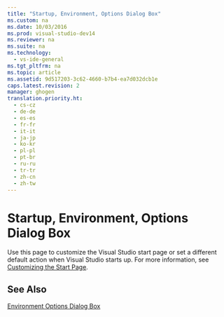 ```yaml
---
title: "Startup, Environment, Options Dialog Box"
ms.custom: na
ms.date: 10/03/2016
ms.prod: visual-studio-dev14
ms.reviewer: na
ms.suite: na
ms.technology: 
  - vs-ide-general
ms.tgt_pltfrm: na
ms.topic: article
ms.assetid: 9d517203-3c62-4660-b7b4-ea7d032dcb1e
caps.latest.revision: 2
manager: ghogen
translation.priority.ht: 
  - cs-cz
  - de-de
  - es-es
  - fr-fr
  - it-it
  - ja-jp
  - ko-kr
  - pl-pl
  - pt-br
  - ru-ru
  - tr-tr
  - zh-cn
  - zh-tw
---
```

# Startup, Environment, Options Dialog Box
Use this page to customize the Visual Studio start page or set a different default action when Visual Studio starts up. For more information, see [Customizing the Start Page](../VS_IDE/Customizing-the-Start-Page-for-Visual-Studio.md).  
  
## See Also  
 [Environment Options Dialog Box](../VS_IDE/Environment-Options-Dialog-Box.md)